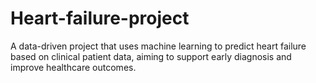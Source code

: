 # Heart-failure-project
A data-driven project that uses machine learning to predict heart failure based on clinical patient data, aiming to support early diagnosis and improve healthcare outcomes.
